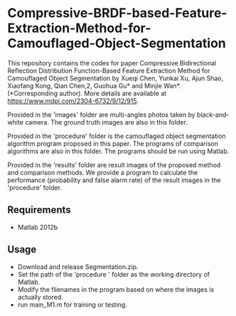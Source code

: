 # Compressive-BRDF-based-Feature-Extraction-Method-for-Camouflaged-Object-Segmentation

This repository contains the codes for paper Compressive Bidirectional Reflection Distribution Function-Based Feature Extraction Method for Camouflaged Object Segmentation by Xueqi Chen, Yunkai Xu, Ajun Shao, Xiaofang Kong, Qian Chen,2, Guohua Gu* and Minjie Wan*. (*Corresponding author). More details are available at https://www.mdpi.com/2304-6732/9/12/915.

Provided in the 'images' folder are multi-angles photos taken by black-and-white camera. The ground truth images are also in this folder.

Provided in the 'procedure' folder is the camouflaged object segmentation algorithm program proposed in this paper. The programs of comparison algorithms are also in this folder. The programs should be run using Matlab.

Provided in the 'results' folder are result images of the proposed method and comparison methods. We provide a program to calculate the performance (probability and false alarm rate) of the result images in the 'procedure' folder.

## Requirements
 - Matlab 2012b

## Usage
 - Download and release Segmentation.zip.
 - Set the path of the 'procedure ' folder as the working directory of Matlab.
 - Modify the filenames in the program based on where the images is actually stored.
 - run main_M1.m for training or testing.

